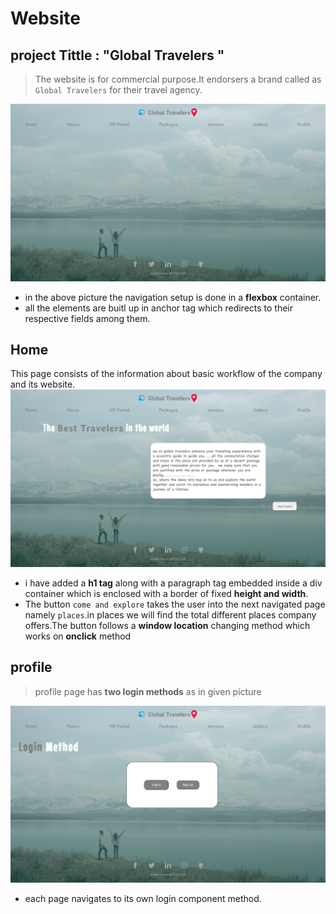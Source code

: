 # Website
## project Tittle : "Global Travelers "
> The website is for commercial purpose.It endorsers a brand called as `Global Travelers` for their travel agency.<br/>

  ![](screenshots/Screenshot%20(305).png)
  - in the above picture the navigation setup is done in a **flexbox** container.
  - all the elements are buitl up in anchor tag which redirects to their respective fields among them.
  ## Home
   This page consists of the information about basic workflow of the company and its website.
   ![](screenshots/Screenshot%20(320).png)
   - i have added a **h1 tag** along with a paragraph tag embedded inside a div container which is enclosed with a border of fixed **height and width**.
   - The button `come and explore` takes the user into the next navigated page namely `places`.in places we will find the total different places company offers.The button follows a **window location** changing method which works on **onclick** method <br/>

   ## profile
  >profile page has **two login methods** as in given picture<br/>

![](screenshots/Screenshot%20(321).png)
- each page navigates to its own login component method.